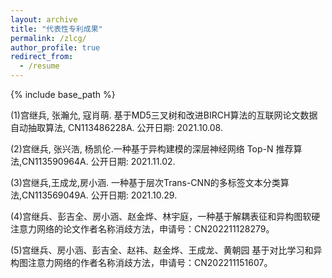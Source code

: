 ```yaml
---
layout: archive
title: "代表性专利成果"
permalink: /zlcg/
author_profile: true
redirect_from:
  - /resume
---
```

{% include base_path %}

(1)宫继兵, 张瀚允, 寇肖萌. 基于MD5三叉树和改进BIRCH算法的互联网论文数据自动抽取算法, CN113486228A. 公开日期: 2021.10.08.

(2)宫继兵, 张兴浩, 杨凯伦.一种基于异构建模的深层神经网络 Top-N 推荐算法,CN113590964A. 公开日期: 2021.11.02. 

(3)宫继兵,王成龙,房小涵. 一种基于层次Trans-CNN的多标签文本分类算法,CN113569049A. 公开日期: 2021.10.29.

(4)宫继兵、彭吉全、房小涵、赵金烨、林宇庭，一种基于解耦表征和异构图软硬注意力网络的论文作者名称消歧方法，申请号：CN202211128279。

(5)宫继兵、房小涵、彭吉全、赵祎、赵金烨、王成龙、黄朝园 基于对比学习和异构图注意力网络的作者名称消歧方法，申请号：CN202211151607。